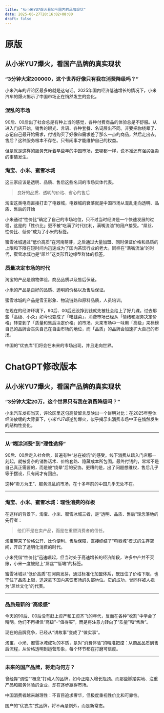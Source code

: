```yaml
---
title: "从小米YU7爆火看如今国内的品牌现状"
date: 2025-06-27T20:16:02+08:00
draft: false
---
```


# 原版

## 从小米YU7爆火，看国产品牌的真实现状

### “3分钟大定200000，这个世界好像只有我在消费降级吗？”

小米汽车的评论区最多的就是这句话。2025年国内经济低速增长的情况下，小米汽车的爆火揭示了中国市场正在悄然发生的变化。

### 混乱的市场

90后、00后出了社会总是有种上当的感觉，各种付费商品的体验总是不舒服。从进入门店开始，销售的眼光、言语、各种套餐、名词层出不同。非要把你绕晕了、忘记自己最开始需求，付钱购买了好像和需求差了那么一点的商品，然后走出去。售后？这种服务根本不存在。只有闹事才能维护自己的权益。

但是就是这样的服务充斥着早些年的中国市场，去哪都一样，说不准还有强买强卖的事情发生。

### 淘宝、小米、蜜雪冰城

这三家应该是透明、品质、售后这些名词的市场实体代表。

> 良好的品质、透明的价格、省心的售后

淘宝这类电商直接打击了电器城，电器城的衰落就是中国市场从混乱走向透明、品质、售后的开始

小米通过“性价比”确定了自己的市场地位，只不过当时经济是一个快速发展的过程，这是的「性价比」更不被“吃满了时代红利，满嘴流油”的用户接受。“屌丝、性价比、低价”成为了小米的标签。

蜜雪冰城通过“低价高质”在河南萌芽，之后通过大量加盟、同时保证价格和品质的上限和下限在短时间内迅速成为了国内茶饮行业的老大。同样在“满嘴流油”的时代，蜜雪冰城也是“屌丝”这类形容边缘型群体的标签。

### 质量决定市场的时代

淘宝的产品是购物体验，商品品质以及售后保证。

小米的产品是良好的品质、透明的价格以及售后保证。

蜜雪冰城的产品是雪王形象、物流链路和原料品质，人员培训。

在现在的经济环境下，90后、00后还没挣到钱就先被社会给上了好几课。过去那些「高级、小众」如今也变成了「噶韭菜」，消费市场已经从「情绪和服务决定价格」转变到了「质量和售后决定价格」的市场。未来市场中一味用「高级」来标榜自己的品牌会丧失自己在自由市场的地位，而「品质」的品牌会加速扩大自己的市场。

中国的“优衣库”们将会在未来的市场出现，并且走向世界。

# ChatGPT修改版本

## 从小米YU7爆火，看国产品牌的真实现状

### “3分钟大定20万，这个世界只有我在消费降级吗？”

小米汽车发布当天，评论区里这句高赞留言反映出一个鲜明对比：在2025年整体经济放缓的大背景下，小米YU7却逆势爆火，似乎揭示出消费市场中正在悄然发生的结构性变化。

---

### 从“糊涂消费”到“理性选择”

90后、00后走入社会后，普遍有种“总在被坑”的感受。线下消费从踏入门店那一刻起，就被复杂的销售话术、价格套路、隐藏成本所包围。最终付钱的，常常不是自己真正需要的，而是被“绕晕”后的妥协。更糟的是，出了问题想维权，售后几乎等于摆设，只有闹才有回应。

这种“卖方为王”、服务混乱的市场，在十多年前的中国几乎无处不在。

---

### 淘宝、小米、蜜雪冰城：理性消费的样板

在这样的背景下，淘宝、小米、蜜雪冰城三者，是“透明、品质、售后”理念落地的先行者：

> 他们不是在卖产品，而是在重塑消费者的信任。

淘宝带来了价格公开、比价便利、售后保障，直接终结了“电器城”模式的生存空间，开启了透明化消费的时代。

小米凭借“性价比”迅速崛起，但当时处于高速增长的经济阶段，许多中产并不买账，小米一度被贴上“屌丝”“低端”的标签。

蜜雪冰城以“低价高质”在河南发芽，通过标准化加盟体系，既压住了价格下限，也守住了品质上限，迅速拿下国内茶饮市场的头部地位。它的成功，曾同样被人视为“屌丝文化”的代表。

---

### 品质是新的“高级感”

今天的90后、00后没有赶上资产和工资齐飞的年代，反而在各种“收割”中学会了精明。他们不再相信“高级”=“值得买”，而是将注意力转向了“质量”和“售后”。

现在的品牌竞争，已经从“讲故事”变成了“做实事”。

淘宝、小米、蜜雪冰城成功的本质，是对“消费体验”的精准把控：从商品品质到售后流程，从价格透明到运营形象，每个环节都在打磨可信度。

---

### 未来的国产品牌，将走向何方？

曾经靠“调性”“概念”打动人的品牌，如今正陷入增长瓶颈。而那些脚踏实地、注重产品和服务体验的企业，却在逐步赢得市场。

中国消费者越来越理性：不盲目追求奢华，但极度重视性价比和可靠性。

国产的“优衣库”式品牌，将不再是例外，而是新常态。


